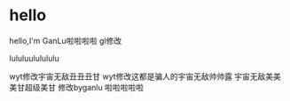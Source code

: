 # hello
hello,I'm GanLu啦啦啦啦
gl修改

lululuululululu

wyt修改宇宙无敌丑丑丑甘
wyt修改这都是骗人的宇宙无敌帅帅露
宇宙无敌美美美甘超级美甘
修改byganlu
啦啦啦啦啦